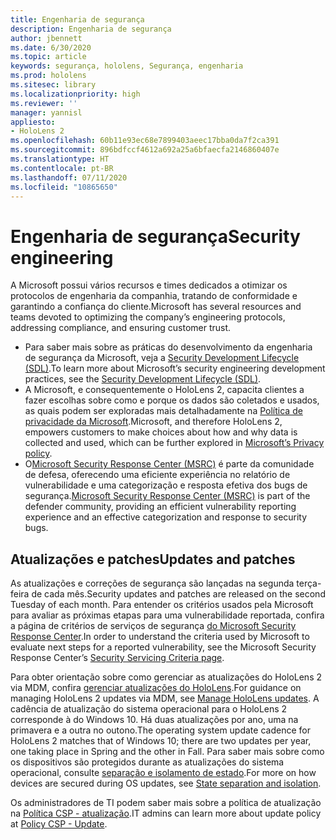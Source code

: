 ```yaml
---
title: Engenharia de segurança
description: Engenharia de segurança
author: jbennett
ms.date: 6/30/2020
ms.topic: article
keywords: segurança, hololens, Segurança, engenharia
ms.prod: hololens
ms.sitesec: library
ms.localizationpriority: high
ms.reviewer: ''
manager: yannisl
appliesto:
- HoloLens 2
ms.openlocfilehash: 60b11e93ec68e7899403aeec17bba0da7f2ca391
ms.sourcegitcommit: 896bdfccf4612a692a25a6bfaecfa2146860407e
ms.translationtype: HT
ms.contentlocale: pt-BR
ms.lasthandoff: 07/11/2020
ms.locfileid: "10865650"
---
```

# <span data-ttu-id="05b53-104">Engenharia de segurança</span><span class="sxs-lookup"><span data-stu-id="05b53-104">Security engineering</span></span>

<span data-ttu-id="05b53-105">A Microsoft possui vários recursos e times dedicados a otimizar os protocolos de engenharia da companhia, tratando de conformidade e garantindo a confiança do cliente.</span><span class="sxs-lookup"><span data-stu-id="05b53-105">Microsoft has several resources and teams devoted to optimizing the company’s engineering protocols, addressing compliance, and ensuring customer trust.</span></span> 

  * <span data-ttu-id="05b53-106">Para saber mais sobre as práticas do desenvolvimento da engenharia de segurança da Microsoft, veja a [Security Development Lifecycle (SDL)](https://www.microsoft.com/securityengineering/sdl).</span><span class="sxs-lookup"><span data-stu-id="05b53-106">To learn more about Microsoft’s security engineering development practices, see the [Security Development Lifecycle (SDL)](https://www.microsoft.com/securityengineering/sdl).</span></span>
  * <span data-ttu-id="05b53-107">A Microsoft, e consequentemente o HoloLens 2, capacita clientes a fazer escolhas sobre como e porque os dados são coletados e usados, as quais podem ser exploradas mais detalhadamente na [Política de privacidade da Microsoft](https://privacy.microsoft.com/).</span><span class="sxs-lookup"><span data-stu-id="05b53-107">Microsoft, and therefore HoloLens 2, empowers customers to make choices about how and why data is collected and used, which can be further explored in [Microsoft’s Privacy policy](https://privacy.microsoft.com/).</span></span> 
  * <span data-ttu-id="05b53-108">O[Microsoft Security Response Center (MSRC)](https://www.microsoft.com/msrc) é parte da comunidade de defesa, oferecendo uma eficiente experiência no relatório de vulnerabilidade e uma categorização e resposta efetiva dos bugs de segurança.</span><span class="sxs-lookup"><span data-stu-id="05b53-108">[Microsoft Security Response Center (MSRC)](https://www.microsoft.com/msrc) is part of the defender community, providing an efficient vulnerability reporting experience and an effective categorization and response to security bugs.</span></span> 

## <span data-ttu-id="05b53-109">Atualizações e patches</span><span class="sxs-lookup"><span data-stu-id="05b53-109">Updates and patches</span></span>

<span data-ttu-id="05b53-110">As atualizações e correções de segurança são lançadas na segunda terça-feira de cada mês.</span><span class="sxs-lookup"><span data-stu-id="05b53-110">Security updates and patches are released on the second Tuesday of each month.</span></span> <span data-ttu-id="05b53-111">Para entender os critérios usados pela Microsoft para avaliar as próximas etapas para uma vulnerabilidade reportada, confira a página de critérios de serviços de segurança [do Microsoft Security Response Center](https://www.microsoft.com/msrc/windows-security-servicing-criteria).</span><span class="sxs-lookup"><span data-stu-id="05b53-111">In order to understand the criteria used by Microsoft to evaluate next steps for a reported vulnerability, see the Microsoft Security Response Center’s [Security Servicing Criteria page](https://www.microsoft.com/msrc/windows-security-servicing-criteria).</span></span> 

<span data-ttu-id="05b53-112">Para obter orientação sobre como gerenciar as atualizações do HoloLens 2 via MDM, confira [gerenciar atualizações do HoloLens](https://docs.microsoft.com/hololens/hololens-updates).</span><span class="sxs-lookup"><span data-stu-id="05b53-112">For guidance on managing HoloLens 2 updates via MDM, see [Manage HoloLens updates](https://docs.microsoft.com/hololens/hololens-updates).</span></span> <span data-ttu-id="05b53-113">A cadência de atualização do sistema operacional para o HoloLens 2 corresponde à do Windows 10. Há duas atualizações por ano, uma na primavera e a outra no outono.</span><span class="sxs-lookup"><span data-stu-id="05b53-113">The operating system update cadence for HoloLens 2 matches that of Windows 10; there are two updates per year, one taking place in Spring and the other in Fall.</span></span> <span data-ttu-id="05b53-114">Para saber mais sobre como os dispositivos são protegidos durante as atualizações do sistema operacional, consulte [separação e isolamento de estado](security-state-separation-isolation.md).</span><span class="sxs-lookup"><span data-stu-id="05b53-114">For more on how devices are secured during OS updates, see [State separation and isolation](security-state-separation-isolation.md).</span></span> 

<span data-ttu-id="05b53-115">Os administradores de TI podem saber mais sobre a política de atualização na [Política CSP - atualização](https://docs.microsoft.com/windows/client-management/mdm/policy-csp-update).</span><span class="sxs-lookup"><span data-stu-id="05b53-115">IT admins can learn more about update policy at [Policy CSP - Update](https://docs.microsoft.com/windows/client-management/mdm/policy-csp-update).</span></span> 
